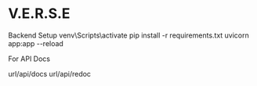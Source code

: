 # V.E.R.S.E


Backend Setup
venv\Scripts\activate
pip install -r requirements.txt
uvicorn app:app --reload


For API Docs

url/api/docs
url/api/redoc
